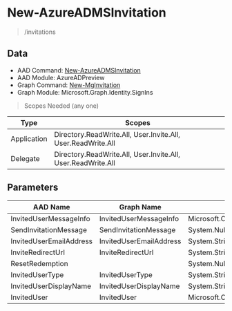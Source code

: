 # New-AzureADMSInvitation

> /invitations

## Data

+ AAD Command: [New-AzureADMSInvitation](https://docs.microsoft.com/en-us/powershell/module/AzureADPreview/New-AzureADMSInvitation)
+ AAD Module: AzureADPreview
+ Graph Command: [New-MgInvitation](https://docs.microsoft.com/en-us/powershell/module/Microsoft.Graph.Identity.SignIns/New-MgInvitation)
+ Graph Module: Microsoft.Graph.Identity.SignIns

> Scopes Needed (any one)

|Type|Scopes|
|---|---|
|Application|Directory.ReadWrite.All, User.Invite.All, User.ReadWrite.All|
|Delegate|Directory.ReadWrite.All, User.Invite.All, User.ReadWrite.All|

## Parameters

|AAD Name|Graph Name|AAD Type|Graph Type|Infos|
|---|---|---|---|---|
|InvitedUserMessageInfo|InvitedUserMessageInfo|Microsoft.Open.MSGraph.Model.InvitedUserMessageInfo|Microsoft.Graph.PowerShell.Models.IMicrosoftGraphInvitedUserMessageInfo||
|SendInvitationMessage|SendInvitationMessage|System.Nullable/System.Boolean|System.Management.Automation.SwitchParameter||
|InvitedUserEmailAddress|InvitedUserEmailAddress|System.String|System.String||
|InviteRedirectUrl|InviteRedirectUrl|System.String|System.String||
|ResetRedemption||System.Nullable/System.Boolean|||
|InvitedUserType|InvitedUserType|System.String|System.String||
|InvitedUserDisplayName|InvitedUserDisplayName|System.String|System.String||
|InvitedUser|InvitedUser|Microsoft.Open.MSGraph.Model.User|Microsoft.Graph.PowerShell.Models.IMicrosoftGraphUser1||

